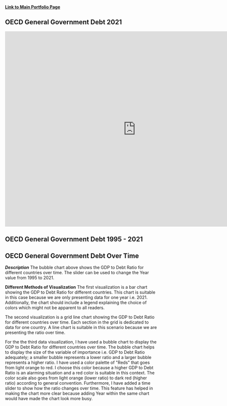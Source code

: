 [**Link to Main Portfolio Page**](https://mahrukh-k.github.io/Portfolio/)


## OECD General Government Debt 2021

<iframe src="https://data.oecd.org/chart/6S5r" width="860" height="645" style="border: 0" mozallowfullscreen="true" webkitallowfullscreen="true" allowfullscreen="true"><a href="https://data.oecd.org/chart/6S5r" target="_blank">OECD Chart: General government debt, Total, % of GDP, Annual, 2021</a></iframe>

## OECD General Government Debt 1995 - 2021

<div class="flourish-embed flourish-chart" data-src="visualisation/11701494"><script src="https://public.flourish.studio/resources/embed.js"></script></div>

## OECD General Government Debt Over Time

<div class="flourish-embed flourish-scatter" data-src="visualisation/11702433"><script src="https://public.flourish.studio/resources/embed.js"></script></div>

_**Description**_
The bubble chart above shows the GDP to Debt Ratio for different countries over time. The slider can be used to change the Year value from 1995 to 2021. 

**Different Methods of Visualization**
The first visualization is a bar chart showing the GDP to Debt Ratio for different countries. This chart is suitable in this case because we are only presenting data for one year i.e. 2021. Additionally, the chart should include a legend explaining the choice of colors which might not be apparent to all readers. 

The second visualization is a grid line chart showing the GDP to Debt Ratio for different countries over time. Each section in the grid is dedicated to data for one country. A line chart is suitable in this scenario because we are presenting the ratio over time. 

For the the third data visualization, I have used a bubble chart to display the GDP to Debt Ratio for different countries over time. The bubble chart helps to display the size of the variable of importance i.e. GDP to Debt Ratio adequately; a smaller bubble represents a lower ratio and a larger bubble represents a higher ratio. I have used a color palette of "Reds" that goes from light orange to red. I choose this color because a higher GDP to Debt Ratio is an alarming situation and a red color is suitable in this context. The color scale also goes from light orange (lower ratio) to dark red (higher ratio) according to general convention. Furthermore, I have added a time slider to show how the ratio changes over time. This feature has helped in making the chart more clear because adding Year within the same chart would have made the chart look more busy. 
